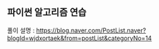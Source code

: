 ## 파이썬 알고리즘 연습 
풀이 설명 : https://blog.naver.com/PostList.naver?blogId=wjdxortaek&from=postList&categoryNo=14
